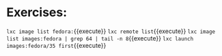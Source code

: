 # Exercises:

`lxc image list fedora:`{{execute}}
`lxc remote list`{{execute}}
`lxc image list images:fedora | grep 64 | tail -n 8`{{execute}}
`lxc launch images:fedora/35 first`{{execute}}
